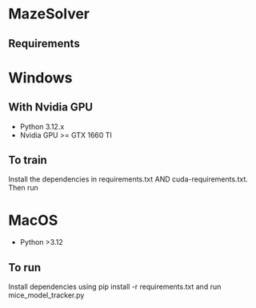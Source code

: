 # MazeSolver

## Requirements
# Windows
## With Nvidia GPU
- Python 3.12.x
- Nvidia GPU >= GTX 1660 TI

## To train
Install the dependencies in requirements.txt AND cuda-requirements.txt.
Then run 

# MacOS
- Python >3.12

## To run
Install dependencies using pip install -r requirements.txt and run mice_model_tracker.py